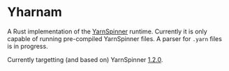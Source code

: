 # Yharnam

A Rust implementation of the [YarnSpinner] runtime. Currently it is only
capable of running pre-compiled YarnSpinner files. A parser for `.yarn` files
is in progress.

Currently targetting (and based on) YarnSpinner
[1.2.0](https://github.com/YarnSpinnerTool/YarnSpinner/releases/tag/v1.2.0).


[YarnSpinner]: https://yarnspinner.dev/
